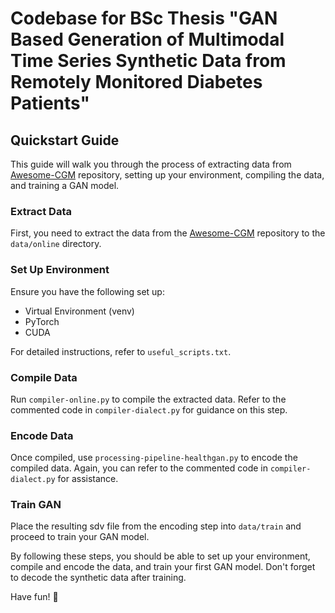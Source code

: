 # Codebase for BSc Thesis "GAN Based Generation of Multimodal Time Series Synthetic Data from Remotely Monitored Diabetes Patients"

## Quickstart Guide

This guide will walk you through the process of extracting data from [Awesome-CGM](https://github.com/irinagain/Awesome-CGM/wiki/Colas-(2019)) repository, setting up your environment, compiling the data, and training a GAN model.

### Extract Data

First, you need to extract the data from the [Awesome-CGM](https://github.com/irinagain/Awesome-CGM/wiki/Colas-(2019)) repository to the `data/online` directory.

### Set Up Environment

Ensure you have the following set up:

- Virtual Environment (venv)
- PyTorch
- CUDA

For detailed instructions, refer to `useful_scripts.txt`.

### Compile Data

Run `compiler-online.py` to compile the extracted data. Refer to the commented code in `compiler-dialect.py` for guidance on this step.

### Encode Data

Once compiled, use `processing-pipeline-healthgan.py` to encode the compiled data. Again, you can refer to the commented code in `compiler-dialect.py` for assistance.

### Train GAN

Place the resulting sdv file from the encoding step into `data/train` and proceed to train your GAN model.

By following these steps, you should be able to set up your environment, compile and encode the data, and train your first GAN model. Don't forget to decode the synthetic data after training.

Have fun! 🚀
